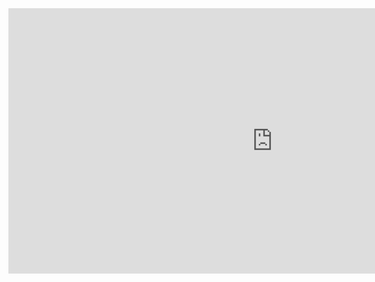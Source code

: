 <iframe scrolling="no" src="https://www.geogebra.org/material/iframe/id/a7ZaMNjV/width/1054/height/530/border/888888/smb/false/stb/false/stbh/false/ai/true/asb/false/sri/true/rc/false/ld/false/sdz/false/ctl/false" width="1054px" height="530px" style="border:0px;"> </iframe>